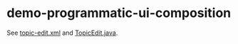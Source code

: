 # demo-programmatic-ui-composition

See [topic-edit.xml](https://github.com/jmix-projects/demo-programmatic-ui-composition/blob/master/src/main/resources/com/company/app/screen/topic/topic-edit.xml) and [TopicEdit.java](https://github.com/jmix-projects/demo-programmatic-ui-composition/blob/master/src/main/java/com/company/app/screen/topic/TopicEdit.java).

